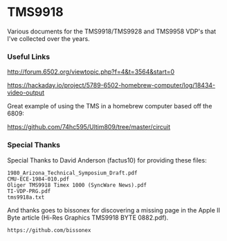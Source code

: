 # TMS9918
Various documents for the TMS9918/TMS9928 and TMS9958 VDP's that I've collected over the years.


### Useful Links

http://forum.6502.org/viewtopic.php?f=4&t=3564&start=0

https://hackaday.io/project/5789-6502-homebrew-computer/log/18434-video-output

Great example of using the TMS in a homebrew computer based off the 6809:

https://github.com/74hc595/Ultim809/tree/master/circuit


### Special Thanks

Special Thanks to David Anderson (factus10) for providing these files:

    1980_Arizona_Technical_Symposium_Draft.pdf
    CMU-ECE-1984-010.pdf
    Oliger TMS9918 Timex 1000 (SyncWare News).pdf
    TI-VDP-PRG.pdf
    tms9918a.txt
    

And thanks goes to bissonex for discovering a missing page in the Apple II Byte article (Hi-Res Graphics TMS9918 BYTE 0882.pdf).

    https://github.com/bissonex
    
    
